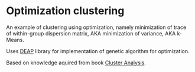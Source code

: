 # Optimization clustering

An example of clustering using optimization, namely minimization of trace of within-group dispersion matrix, AKA minimization of variance, AKA k-Means.

Uses [DEAP](https://github.com/DEAP/deap) library for implementation of genetic algorithm for optimization.

Based on knowledge aquired from book [Cluster Analysis](https://www.wiley.com/en-us/Cluster+Analysis%2C+5th+Edition-p-9780470749913).
